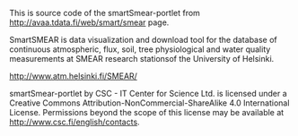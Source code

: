 This is source code of the smartSmear-portlet from http://avaa.tdata.fi/web/smart/smear page.

SmartSMEAR is data visualization and download tool for the database of continuous atmospheric, flux, soil, tree physiological and water quality measurements at SMEAR research stationsof the University of Helsinki. 

http://www.atm.helsinki.fi/SMEAR/

smartSmear-portlet by CSC - IT Center for Science Ltd. is licensed under a Creative Commons Attribution-NonCommercial-ShareAlike 4.0 International License.
Permissions beyond the scope of this license may be available at http://www.csc.fi/english/contacts.
